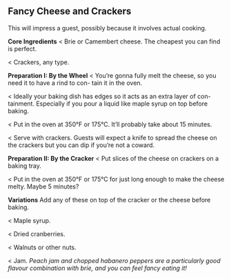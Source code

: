 ## Fancy Cheese and Crackers

This will impress a guest, possibly because it involves actual cooking.

**Core Ingredients**
< Brie or Camembert cheese. The cheapest you can find is perfect.

< Crackers, any type.

**Preparation I: By the Wheel**
< You’re gonna fully melt the cheese, so you need it to have a rind to con-
tain it in the oven.

< Ideally your baking dish has edges so it acts as an extra layer of con-
tainment. Especially if you pour a liquid like maple syrup on top before
baking.

< Put in the oven at 350°F or 175°C. It’ll probably take about 15 minutes.

< Serve with crackers. Guests will expect a knife to spread the cheese on
the crackers but you can dip if you’re not a coward.

**Preparation II: By the Cracker**
< Put slices of the cheese on crackers on a baking tray.

< Put in the oven at 350°F or 175°C for just long enough to make the cheese
melty. Maybe 5 minutes?

**Variations**
Add any of these on top of the cracker or the cheese before baking.

< Maple syrup.

< Dried cranberries.

< Walnuts or other nuts.

< Jam. _Peach jam and chopped habanero peppers are a particularly good flavour
combination with brie, and you can feel fancy eating it!_